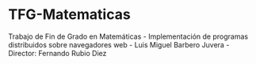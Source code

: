 # TFG-Matematicas
Trabajo de Fin de Grado en Matemáticas - Implementación de programas distribuidos sobre navegadores web - Luis Miguel Barbero Juvera - Director: Fernando Rubio Diez
